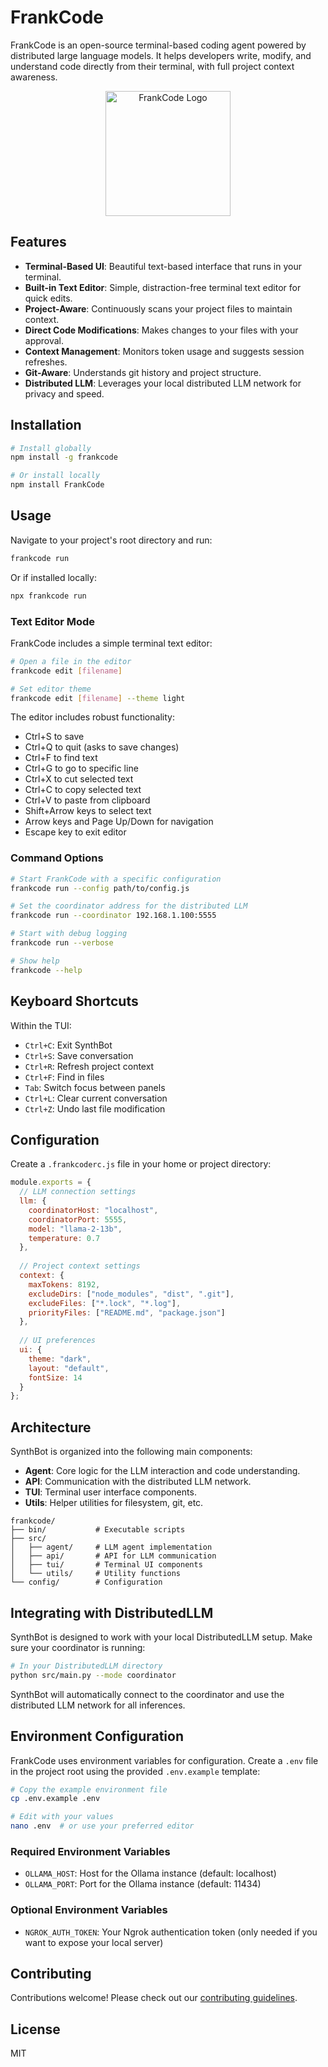 # FrankCode

FrankCode is an open-source terminal-based coding agent powered by distributed large language models. It helps developers write, modify, and understand code directly from their terminal, with full project context awareness.

<p align="center">
  <img src="assets/FrankCode-logo.png" alt="FrankCode Logo" width="200"/>
</p>

## Features

- **Terminal-Based UI**: Beautiful text-based interface that runs in your terminal.
- **Built-in Text Editor**: Simple, distraction-free terminal text editor for quick edits.
- **Project-Aware**: Continuously scans your project files to maintain context.
- **Direct Code Modifications**: Makes changes to your files with your approval.
- **Context Management**: Monitors token usage and suggests session refreshes.
- **Git-Aware**: Understands git history and project structure.
- **Distributed LLM**: Leverages your local distributed LLM network for privacy and speed.

## Installation

```bash
# Install globally
npm install -g frankcode

# Or install locally
npm install FrankCode
```

## Usage

Navigate to your project's root directory and run:

```bash
frankcode run
```

Or if installed locally:

```bash
npx frankcode run
```

### Text Editor Mode

FrankCode includes a simple terminal text editor:

```bash
# Open a file in the editor
frankcode edit [filename]

# Set editor theme
frankcode edit [filename] --theme light
```

The editor includes robust functionality:
- Ctrl+S to save
- Ctrl+Q to quit (asks to save changes)
- Ctrl+F to find text
- Ctrl+G to go to specific line
- Ctrl+X to cut selected text
- Ctrl+C to copy selected text
- Ctrl+V to paste from clipboard
- Shift+Arrow keys to select text
- Arrow keys and Page Up/Down for navigation
- Escape key to exit editor

### Command Options

```bash
# Start FrankCode with a specific configuration
frankcode run --config path/to/config.js

# Set the coordinator address for the distributed LLM
frankcode run --coordinator 192.168.1.100:5555

# Start with debug logging
frankcode run --verbose

# Show help
frankcode --help
```

## Keyboard Shortcuts

Within the TUI:

- `Ctrl+C`: Exit SynthBot
- `Ctrl+S`: Save conversation
- `Ctrl+R`: Refresh project context
- `Ctrl+F`: Find in files
- `Tab`: Switch focus between panels
- `Ctrl+L`: Clear current conversation
- `Ctrl+Z`: Undo last file modification

## Configuration

Create a `.frankcoderc.js` file in your home or project directory:

```javascript
module.exports = {
  // LLM connection settings
  llm: {
    coordinatorHost: "localhost",
    coordinatorPort: 5555,
    model: "llama-2-13b",
    temperature: 0.7
  },
  
  // Project context settings
  context: {
    maxTokens: 8192,
    excludeDirs: ["node_modules", "dist", ".git"],
    excludeFiles: ["*.lock", "*.log"],
    priorityFiles: ["README.md", "package.json"]
  },
  
  // UI preferences
  ui: {
    theme: "dark",
    layout: "default",
    fontSize: 14
  }
};
```

## Architecture

SynthBot is organized into the following main components:

- **Agent**: Core logic for the LLM interaction and code understanding.
- **API**: Communication with the distributed LLM network.
- **TUI**: Terminal user interface components.
- **Utils**: Helper utilities for filesystem, git, etc.

```
frankcode/
├── bin/           # Executable scripts
├── src/
│   ├── agent/     # LLM agent implementation
│   ├── api/       # API for LLM communication
│   ├── tui/       # Terminal UI components
│   └── utils/     # Utility functions
└── config/        # Configuration
```

## Integrating with DistributedLLM

SynthBot is designed to work with your local DistributedLLM setup. Make sure your coordinator is running:

```bash
# In your DistributedLLM directory
python src/main.py --mode coordinator
```

SynthBot will automatically connect to the coordinator and use the distributed LLM network for all inferences.

## Environment Configuration

FrankCode uses environment variables for configuration. Create a `.env` file in the project root using the provided `.env.example` template:

```bash
# Copy the example environment file
cp .env.example .env

# Edit with your values
nano .env  # or use your preferred editor
```

### Required Environment Variables

- `OLLAMA_HOST`: Host for the Ollama instance (default: localhost)
- `OLLAMA_PORT`: Port for the Ollama instance (default: 11434)

### Optional Environment Variables

- `NGROK_AUTH_TOKEN`: Your Ngrok authentication token (only needed if you want to expose your local server)

## Contributing

Contributions welcome! Please check out our [contributing guidelines](CONTRIBUTING.md).

## License

MIT
